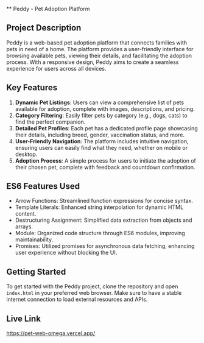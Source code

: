 \*\* Peddy - Pet Adoption Platform

## Project Description

Peddy is a web-based pet adoption platform that connects families with pets in need of a home. The platform provides a user-friendly interface for browsing available pets, viewing their details, and facilitating the adoption process. With a responsive design, Peddy aims to create a seamless experience for users across all devices.

## Key Features

1. **Dynamic Pet Listings**: Users can view a comprehensive list of pets available for adoption, complete with images, descriptions, and pricing.
2. **Category Filtering**: Easily filter pets by category (e.g., dogs, cats) to find the perfect companion.
3. **Detailed Pet Profiles**: Each pet has a dedicated profile page showcasing their details, including breed, gender, vaccination status, and more.
4. **User-Friendly Navigation**: The platform includes intuitive navigation, ensuring users can easily find what they need, whether on mobile or desktop.
5. **Adoption Process**: A simple process for users to initiate the adoption of their chosen pet, complete with feedback and countdown confirmation.

## ES6 Features Used

- Arrow Functions: Streamlined function expressions for concise syntax.
- Template Literals: Enhanced string interpolation for dynamic HTML content.
- Destructuring Assignment: Simplified data extraction from objects and arrays.
- Module: Organized code structure through ES6 modules, improving maintainability.
- Promises: Utilized promises for asynchronous data fetching, enhancing user experience without blocking the UI.

## Getting Started

To get started with the Peddy project, clone the repository and open `index.html` in your preferred web browser. Make sure to have a stable internet connection to load external resources and APIs.
## Live Link 
https://pet-web-omega.vercel.app/
